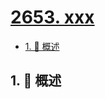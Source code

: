 # [2653. xxx](https://github.com/Tdahuyou/TNotes.leetcode/tree/main/notes/2653.%20xxx)

<!-- region:toc -->

- [1. 📝 概述](#1--概述)

<!-- endregion:toc -->

## 1. 📝 概述

